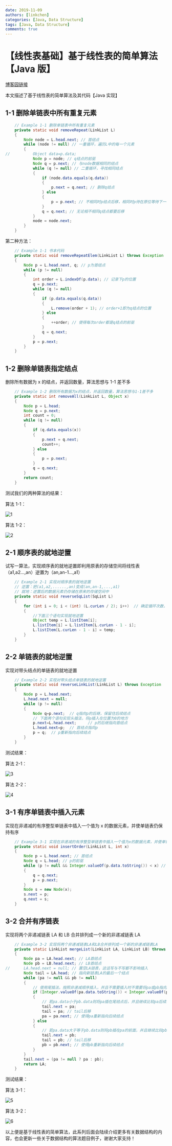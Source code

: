 ```yaml
---
date: 2019-11-09
authors: [linkchen]
categories: [Java, Data Structure]
tags: [Java, Data Structure]
comments: true
---
```


# 【线性表基础】基于线性表的简单算法【Java 版】

[博客园链接](https://www.cnblogs.com/linkchen/p/11824845.html)

本文描述了基于线性表的简单算法及其代码【Java 实现】

<!-- more -->

## 1-1 删除单链表中所有重复元素

```java linenums="1"
	// Example 1-1 删除单链表中所有重复元素
	private static void removeRepeat(LinkList L)
	{
		Node node = L.head.next; // 首结点
		while (node != null) // 一重循环，遍历L中的每一个元素
		{
//			Object data=p.data;
			Node p = node; // q结点的前驱
			Node q = p.next; // 与node数据相同的结点
			while (q != null) // 二重循环，寻找相同结点
			{
				if (node.data.equals(q.data))
				{
					p.next = q.next; // 删除q结点
				} else
				{
					p = p.next; // 不相同时p结点后移，相同时p待在原位等待下一次比较
				}
				q = q.next; // 无论相不相同q结点都要后移
			}
			node = node.next;
		}
	}
```

第二种方法：

```java linenums="1"
	// Example 1-1 书本代码
	private static void removeRepeatElem(LinkList L) throws Exception
	{
		Node p = L.head.next, q; // p为首结点
		while (p != null)
		{
			int order = L.indexOf(p.data); // 记录下p的位置
			q = p.next;
			while (q != null)
			{
				if (p.data.equals(q.data))
				{
					L.remove(order + 1); // order+1即为q结点的位置
				} else
				{
					++order; // 使得每次order都是q结点的前驱
				}
				q = q.next;
			}
			p = p.next;
		}
	}
```

## 1-2 删除单链表指定结点

删除所有数据为 x 的结点，并返回数量，算法思想与 1-1 差不多

```java linenums="1"
	// Example 1-2 删除所有数据为x的结点，并返回数量，算法思想与1-1差不多
	private static int removeAll(LinkList L, Object x)
	{
		Node p = L.head;
		Node q = p.next;
		int count = 0;
		while (q != null)
		{
			if (q.data.equals(x))
			{
				p.next = q.next;
				count++;
			} else
			{
				p = p.next;
			}
			q = q.next;
		}
		return count;
	}
```

测试我们的两种算法的结果：

算法 1-1：

<img referrerPolicy="no-referrer" src="https://img2018.cnblogs.com/blog/1560524/201911/1560524-20191109113531713-1522736700.jpg" alt="1">

算法 1-2：

<img referrerPolicy="no-referrer" src="https://img2018.cnblogs.com/blog/1560524/201911/1560524-20191109113523574-1337932124.jpg" alt="2">

## 2-1 顺序表的就地逆置

试写一算法，实现顺序表的就地逆置即利用原表的存储空间将线性表（a1,a2…,an）逆置为（an,an-1…,a1）

```java linenums="1"
	// Example 2-1 实现对顺序表的就地逆置
	// 逆置：把(a1,a2,......,an)变成(an,an-1,...,a1)
	// 就地：逆置后的数据元素仍存储在原来的存储空间中
	private static void reverseSqList(SqList L)
	{
		for (int i = 0; i < (int) (L.curLen / 2); i++)	// 确定循环次数，偶数为长度的一半，奇数为长度减一的一半，因此取curLen/2的整数
		{
			//下面三个语句实现就地逆置
			Object temp = L.listItem[i];
			L.listItem[i] = L.listItem[L.curLen - 1 - i];
			L.listItem[L.curLen - 1 - i] = temp;
		}
	}
```

## 2-2 单链表的就地逆置

实现对带头结点的单链表的就地逆置

```java linenums="1"
	// Example 2-2 实现对带头结点单链表的就地逆置
	private static void reverseLinkList(LinkList L) throws Exception
	{
		Node p = L.head.next;
		L.head.next = null;
		while (p != null)
		{
			Node q=p.next;	// q指向p的后继，保留住后续结点
			// 下面两个语句实现头插法，将p插入在位置为0的地方
			p.next=L.head.next;		// p的后继指向首结点
			L.head.next=p;	// 首结点指向p
			p = q;	// p重新指向后续结点
		}
	}
```

测试结果：

算法 2-1：

<img referrerPolicy="no-referrer" src="https://img2018.cnblogs.com/blog/1560524/201911/1560524-20191109113511391-144024152.jpg" alt="3">

算法 2-2：

<img referrerPolicy="no-referrer" src="https://img2018.cnblogs.com/blog/1560524/201911/1560524-20191109113501190-1741898041.jpg" alt="4">

## 3-1 有序单链表中插入元素

实现在非递减的有序整型单链表中插入一个值为 x 的数据元素，并使单链表仍保持有序

```java linenums="1"
	// Example 3-1 实现在非递减的有序整型单链表中插入一个值为x的数据元素，并使单链表仍保持有序
	private static void insertOrder(LinkList L, int x)
	{
		Node p = L.head.next; // 首结点
		Node q = L.head; // p的前驱
		while (p != null && Integer.valueOf(p.data.toString()) < x) // 当结点p的值大于等于x时跳出while
		{
			q = q.next;
			p = p.next;
		}
		Node s = new Node(x);
		s.next = p;
		q.next = s;
	}
```

## 3-2 合并有序链表

实现将两个非递减链表 LA 和 LB 合并排列成一个新的非递减链表 LA

```java linenums="1"
	// Example 3-2 实现将两个非递减链表LA和LB合并排列成一个新的非递减链表LA
	private static LinkList mergeList(LinkList LA, LinkList LB) throws Exception
	{
		Node pa = LA.head.next; // LA首结点
		Node pb = LB.head.next; // LB首结点
//		LA.head.next = null; // 置空LA链表，这话写与不写都不影响插入
		Node tail = LA.head; // 指向新链表LA的最后一个结点
		while (pa != null && pb != null)
		{
			// 使用尾插法，按照非递减顺序插入，并且不需要插入时不需要将pa或pb指向null，因为最后插入的结点一定是null
			if (Integer.valueOf(pa.data.toString()) < Integer.valueOf(pb.data.toString()))
			{
				// 若pa.data小于pb.data则将pa插在尾结点后，并且继续比较pa后续结点，直到出现大于等于pb的结点为止
				tail.next = pa;
				tail = pa; // tail后移
				pa = pa.next; // 使得pa重新指向后续结点
			} else
			{
				// 若pa.data大于等于pb.data则将pb插在pa的前面，并且继续比较pb后续结点，直到出现大于pa的结点为止
				tail.next = pb;
				tail = pb; // tail后移
				pb = pb.next; // 使得pb重新指向后续结点
			}
		}
		tail.next = (pa != null ? pa : pb);
		return LA;
	}
```

测试结果：

算法 3-1：

<img referrerPolicy="no-referrer" src="https://img2018.cnblogs.com/blog/1560524/201911/1560524-20191109113543875-983235346.jpg" alt="5">

算法 3-2：

<img referrerPolicy="no-referrer" src="https://img2018.cnblogs.com/blog/1560524/201911/1560524-20191109113553934-607788569.jpg" alt="6">

以上便是基于线性表的简单算法，此系列后面会陆续介绍更多有关数据结构的内容，也会更新一些关于数据结构的算法题目例子，谢谢大家支持！
